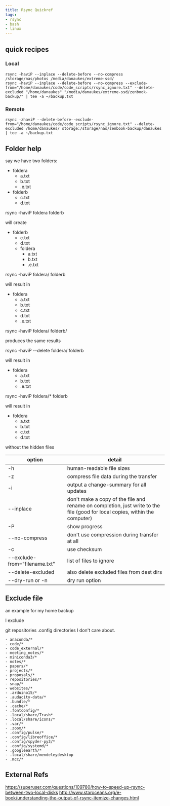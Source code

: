 ```yaml
---
title: Rsync Quickref
tags:
- rsync
- bash
- linux
---
```



## quick recipes

### Local

```
rsync -haviP --inplace --delete-before --no-compress /storage/nas/photos /media/danaukes/extreme-ssd/
rsync -haviP --inplace --delete-before --no-compress --exclude-from="/home/danaukes/code/code_scripts/rsync_ignore.txt" --delete-excluded "/home/danaukes" "/media/danaukes/extreme-ssd/zenbook-backup/" | tee -a ~/backup.txt
```

### Remote

```
rsync -zhaviP --delete-before--exclude-from="/home/danaukes/code/code_scripts/rsync_ignore.txt" --delete-excluded /home/danaukes/ storage:/storage/nas/zenbook-backup/danaukes | tee -a ~/backup.txt
```

## Folder help

say we have two folders:

- foldera
    - a.txt
    - b.txt
    - .e.txt
- folderb
    - c.txt
    - d.txt

rsync -haviP foldera folderb

will create

- folderb
    - c.txt
    - d.txt
    - foldera
        - a.txt
        - b.txt
        - .e.txt

rsync -haviP foldera/ folderb

will result in

- foldera
    - a.txt
    - b.txt
    - c.txt
    - d.txt
    - .e.txt

rsync -haviP foldera/ folderb/

produces the same results

rsync -haviP --delete foldera/ folderb

will result in

- foldera
    - a.txt
    - b.txt
    - .e.txt

rsync -haviP foldera/* folderb

will result in

- foldera
    - a.txt
    - b.txt
    - c.txt
    - d.txt

without the hidden files

| option                        | detail                                                                                                                      |
| ----------------------------- | --------------------------------------------------------------------------------------------------------------------------- |
| -h                            | human-readable file sizes                                                                                                   |
| -z                            | compress file data during the transfer                                                                                      |
| -i                            | output a change-summary for all updates                                                                                     |
| --inplace                     | don't make a copy of the file and rename on completion, just write to the file (good for local copies, within the computer) |
| -P                            | show progress                                                                                                               |
| --no-compress                 | don't use compression during transfer at all                                                                                |
| -c                            | use checksum                                                                                                                |
| --exclude-from="filename.txt" | list of files to ignore                                                                                                     |
| --delete-excluded             | also delete excluded files from dest dirs                                                                                   |
| --dry-run or -n               | dry run option                                                                                                              |

## Exclude file

an example for my home backup

I exclude

git repositories
.config directories I don't care about.

```
- anaconda/*
- code/*
- code_external/*
- meeting_notes/*
- miniconda3/*
- notes/*
- papers/*
- projects/*
- proposals/*
- repositories/*
- snap/*
- websites/*
- .arduino15/*
- .audacity-data/*
- .bundle/*
- .cache/*
- .fontconfig/*
- .local/share/Trash*
- .local/share/icons/*
- .var/*
- .zoom/*
- .config/pulse/*
- .config/libreoffice/*
- .config/spyder-py3/*
- .config/systemd/*
- .googleearth/*
- .local/share/mendeleydesktop
- .mcc/*
```

## External Refs
<https://superuser.com/questions/109780/how-to-speed-up-rsync-between-two-local-disks>
<http://www.staroceans.org/e-book/understanding-the-output-of-rsync-itemize-changes.html>

